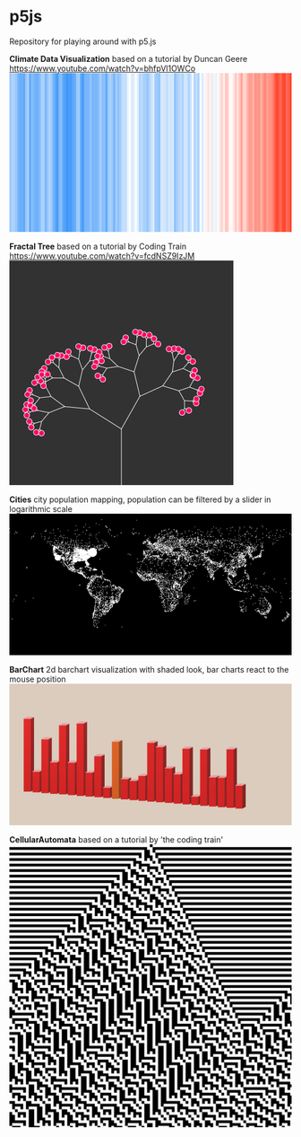 # p5js
Repository for playing around with p5.js

**Climate Data Visualization** based on a tutorial by Duncan Geere https://www.youtube.com/watch?v=bhfpVl1OWCo
![Climate Data](/ClimateData/climate_data.png)

**Fractal Tree** based on a tutorial by Coding Train https://www.youtube.com/watch?v=fcdNSZ9IzJM
![Fractal Tree](/FractalTree/fractaltree.png)

**Cities** city population mapping, population can be filtered by a slider in logarithmic scale
![Cities](/Cities/cities.png)

**BarChart** 2d barchart visualization with shaded look, bar charts react to the mouse position
![Barcharts](/BarChart/barchart.png)

**CellularAutomata** based on a tutorial by 'the coding train'
![CellularAutomata](/CellularAutomata/cellular.png)
